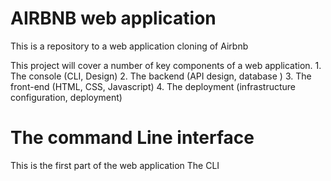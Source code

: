 # AIRBNB web application

This is a repository to a web application cloning of Airbnb

This project will cover a number of key components of a web application.
	1. The console (CLI, Design)
	2. The backend (API design, database )
	3. The front-end (HTML, CSS, Javascript)
	4. The deployment (infrastructure configuration, deployment)
# The command Line interface 

This is the first part of the web application 
The CLI 
